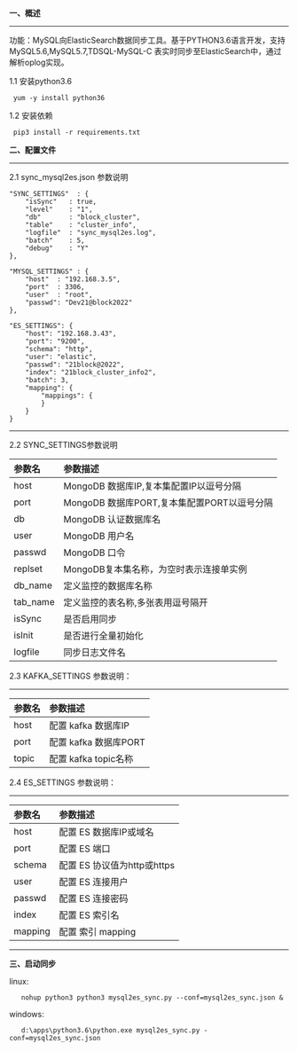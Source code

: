 
**一、概述**

------------


   功能：MySQL向ElasticSearch数据同步工具。基于PYTHON3.6语言开发，支持MySQL5.6,MySQL5.7,TDSQL-MySQL-C 表实时同步至ElasticSearch中，通过解析oplog实现。

   1.1 安装python3.6

     yum -y install python36

   1.2 安装依赖

     pip3 install -r requirements.txt
   

**二、配置文件**

------------
 
   2.1 sync_mysql2es.json 参数说明
   
    "SYNC_SETTINGS"  : {
        "isSync"   : true,
        "level"    : "1",
        "db"       : "block_cluster",
        "table"    : "cluster_info",
        "logfile"  : "sync_mysql2es.log",
        "batch"    : 5,
        "debug"    : "Y"
    },
    
    "MYSQL_SETTINGS" : {
        "host"  : "192.168.3.5",
        "port"  : 3306,
        "user"  : "root",
        "passwd": "Dev21@block2022"
    },
    
    "ES_SETTINGS": {
        "host": "192.168.3.43",
        "port": "9200",
        "schema": "http",
        "user": "elastic",
        "passwd": "21block@2022",
        "index": "21block_cluster_info2",
        "batch": 3,
        "mapping": {
            "mappings": {
            }
        }
    }

        
------------

  2.2 SYNC_SETTINGS参数说明

|  参数名	 |参数描述   |
| :------------ | :------------ |
| host     |  MongoDB 数据库IP,复本集配置IP以逗号分隔 |
| port     | MongoDB 数据库PORT,复本集配置PORT以逗号分隔  |
| db       | MongoDB 认证数据库名  |
| user     |MongoDB 用户名  |
| passwd   |MongoDB 口令   |
| replset  |MongoDB复本集名称，为空时表示连接单实例   |
| db_name  | 定义监控的数据库名称  |
| tab_name | 定义监控的表名称,多张表用逗号隔开  |
| isSync | 是否启用同步  |
| isInit | 是否进行全量初始化  |
| logfile | 同步日志文件名  |


 2.3 KAFKA_SETTINGS 参数说明：

------------

|  参数名	 |参数描述   |
| :------------ | :------------ |
| host  | 配置 kafka 数据库IP    |
| port  | 配置 kafka 数据库PORT  |
| topic | 配置 kafka topic名称   |

 2.4 ES_SETTINGS 参数说明：

------------

|  参数名	 |参数描述   |
| :------------ | :------------ |
| host  | 配置 ES 数据库IP或域名    |
| port  | 配置 ES 端口  |
| schema | 配置 ES 协议值为http或https   |
| user  | 配置 ES 连接用户  |
| passwd | 配置 ES 连接密码   |
| index  | 配置 ES 索引名  |
| mapping | 配置 索引 mapping   |
------------

**三、启动同步**

   linux:
   
       nohup python3 python3 mysql2es_sync.py --conf=mysql2es_sync.json &
   
   windows:
   
       d:\apps\python3.6\python.exe mysql2es_sync.py -conf=mysql2es_sync.json

